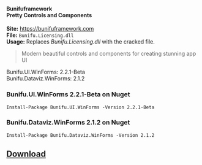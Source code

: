 #### Bunifuframework <br> Pretty Controls and Components

**Site:** https://bunifuframework.com  
**File:** `Bunifu.Licensing.dll`  
**Usage:** Replaces *Bunifu.Licensing.dll* with the cracked file.


> Modern beautiful controls and components for creating stunning app UI

Bunifu.UI.WinForms: 2.2.1-Beta   
Bunifu.Dataviz.WinForms: 2.1.2

### Bunifu.UI.WinForms 2.2.1-Beta on Nuget
```
Install-Package Bunifu.UI.WinForms -Version 2.2.1-Beta
```

### Bunifu.Dataviz.WinForms 2.1.2 on Nuget  
```
Install-Package Bunifu.Dataviz.WinForms -Version 2.1.2
```

## [Download](https://github.com/cydolo/CyberReverse/releases/download/9.0/Bunifu.Licensing.rar)
